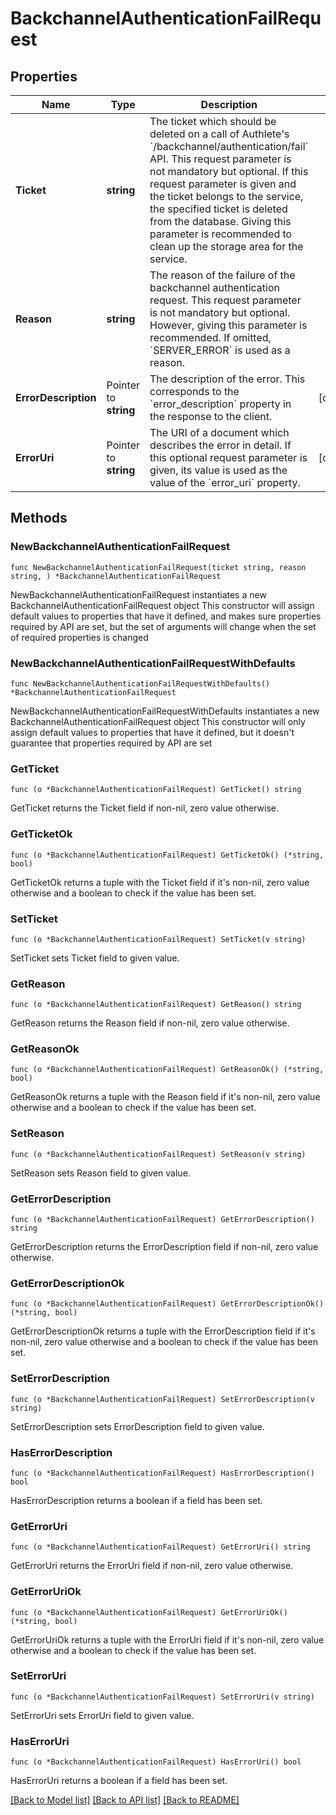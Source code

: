 # BackchannelAuthenticationFailRequest

## Properties

Name | Type | Description | Notes
------------ | ------------- | ------------- | -------------
**Ticket** | **string** | The ticket which should be deleted on a call of Authlete&#39;s &#x60;/backchannel/authentication/fail&#x60; API. This request parameter is not mandatory but optional. If this request parameter is given and the ticket belongs to the service, the specified ticket is deleted from the database. Giving this parameter is recommended to clean up the storage area for the service.  | 
**Reason** | **string** | The reason of the failure of the backchannel authentication request. This request parameter is not mandatory but optional. However, giving this parameter is recommended. If omitted, &#x60;SERVER_ERROR&#x60; is used as a reason.  | 
**ErrorDescription** | Pointer to **string** | The description of the error. This corresponds to the &#x60;error_description&#x60; property in the response to the client.  | [optional] 
**ErrorUri** | Pointer to **string** | The URI of a document which describes the error in detail. If this optional request parameter is given, its value is used as the value of the &#x60;error_uri&#x60; property. | [optional] 

## Methods

### NewBackchannelAuthenticationFailRequest

`func NewBackchannelAuthenticationFailRequest(ticket string, reason string, ) *BackchannelAuthenticationFailRequest`

NewBackchannelAuthenticationFailRequest instantiates a new BackchannelAuthenticationFailRequest object
This constructor will assign default values to properties that have it defined,
and makes sure properties required by API are set, but the set of arguments
will change when the set of required properties is changed

### NewBackchannelAuthenticationFailRequestWithDefaults

`func NewBackchannelAuthenticationFailRequestWithDefaults() *BackchannelAuthenticationFailRequest`

NewBackchannelAuthenticationFailRequestWithDefaults instantiates a new BackchannelAuthenticationFailRequest object
This constructor will only assign default values to properties that have it defined,
but it doesn't guarantee that properties required by API are set

### GetTicket

`func (o *BackchannelAuthenticationFailRequest) GetTicket() string`

GetTicket returns the Ticket field if non-nil, zero value otherwise.

### GetTicketOk

`func (o *BackchannelAuthenticationFailRequest) GetTicketOk() (*string, bool)`

GetTicketOk returns a tuple with the Ticket field if it's non-nil, zero value otherwise
and a boolean to check if the value has been set.

### SetTicket

`func (o *BackchannelAuthenticationFailRequest) SetTicket(v string)`

SetTicket sets Ticket field to given value.


### GetReason

`func (o *BackchannelAuthenticationFailRequest) GetReason() string`

GetReason returns the Reason field if non-nil, zero value otherwise.

### GetReasonOk

`func (o *BackchannelAuthenticationFailRequest) GetReasonOk() (*string, bool)`

GetReasonOk returns a tuple with the Reason field if it's non-nil, zero value otherwise
and a boolean to check if the value has been set.

### SetReason

`func (o *BackchannelAuthenticationFailRequest) SetReason(v string)`

SetReason sets Reason field to given value.


### GetErrorDescription

`func (o *BackchannelAuthenticationFailRequest) GetErrorDescription() string`

GetErrorDescription returns the ErrorDescription field if non-nil, zero value otherwise.

### GetErrorDescriptionOk

`func (o *BackchannelAuthenticationFailRequest) GetErrorDescriptionOk() (*string, bool)`

GetErrorDescriptionOk returns a tuple with the ErrorDescription field if it's non-nil, zero value otherwise
and a boolean to check if the value has been set.

### SetErrorDescription

`func (o *BackchannelAuthenticationFailRequest) SetErrorDescription(v string)`

SetErrorDescription sets ErrorDescription field to given value.

### HasErrorDescription

`func (o *BackchannelAuthenticationFailRequest) HasErrorDescription() bool`

HasErrorDescription returns a boolean if a field has been set.

### GetErrorUri

`func (o *BackchannelAuthenticationFailRequest) GetErrorUri() string`

GetErrorUri returns the ErrorUri field if non-nil, zero value otherwise.

### GetErrorUriOk

`func (o *BackchannelAuthenticationFailRequest) GetErrorUriOk() (*string, bool)`

GetErrorUriOk returns a tuple with the ErrorUri field if it's non-nil, zero value otherwise
and a boolean to check if the value has been set.

### SetErrorUri

`func (o *BackchannelAuthenticationFailRequest) SetErrorUri(v string)`

SetErrorUri sets ErrorUri field to given value.

### HasErrorUri

`func (o *BackchannelAuthenticationFailRequest) HasErrorUri() bool`

HasErrorUri returns a boolean if a field has been set.


[[Back to Model list]](../README.md#documentation-for-models) [[Back to API list]](../README.md#documentation-for-api-endpoints) [[Back to README]](../README.md)


